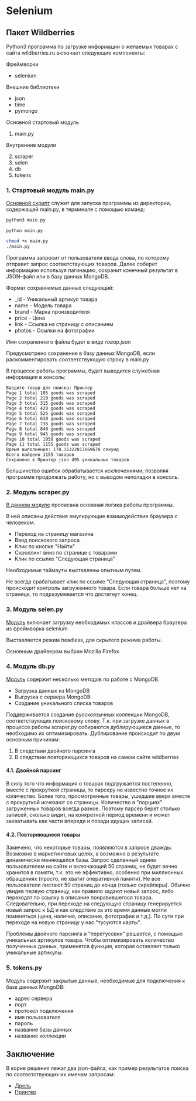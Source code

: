 # Selenium

## Пакет Wildberries

Python3 программа по загрузке информации о желаемых товарах с сайта wildberries.ru включает следующие компоненты:

Фреймворки
- selenium

Внешние библиотеки

- json
- time
- pymongo

Основной стартовый модуль

1. main.py

Внутренние модули

2. scraper
3. selen
4. db
5. tokens


### 1. Стартовый модуль main.py

[Основной скрипт](https://github.com/allseenn/api/blob/main/07.Seminar/main.py) служит для запуска программы из директории, содержащей main.py, в терминале с помощью команд:

```bash MacOS
python3 main.py
```

```pwsh Windows
python main.py
```

```bash Linux
chmod +x main.py
./main.py
```

Программа запросит от пользователя ввода слова, по которому отправит запрос соответствующих товаров. Далее соберет информацию используя пагинацию, сохранит конечный результат в JSON-файл или в базу данных MongoDB.

Формат сохраняемых данных следующий:

- _id - Уникальный артикул товара
- name - Модель товара
- brand - Марка производителя
- price - Цена
- link - Ссылка на страницу с описанием
- photos - Ссылки на фотографии

Имя сохраненного файла будет в виде *товар.json*

Предусмотрено сохранение в базу данных MongoDB, если раскомментировать соответствующую строку в main.py

В процессе работы программы, будет выводится служебная информация в консоль:

```
Введите товар для поиска: Принтер
Page 1 total 105 goods was scraped
Page 2 total 210 goods was scraped
Page 3 total 315 goods was scraped
Page 4 total 420 goods was scraped
Page 5 total 525 goods was scraped
Page 6 total 630 goods was scraped
Page 7 total 735 goods was scraped
Page 8 total 840 goods was scraped
Page 9 total 945 goods was scraped
Page 10 total 1050 goods was scraped
Page 11 total 1155 goods was scraped
Время выполнения: 178.15322017669678 секунд
Всего найдено 1155 товаров
Сохранено в Принтер.json 495 уникальных товаров
```

Большинство ошибок обрабатывается исключениями, позволяя программе продолжать работу, но с выводом неполадки в консоль.

### 2. Модуль scraper.py

[В данном модуле](https://github.com/allseenn/api/blob/main/07.Seminar/wildberries/scraper.py) прописана основная логика работы программы.

В ней описаны действия эмулирующие взаимодействие браузера с человеком.

- Переход на страницу магазина
- Ввод поискового запроса
- Клик по кнопке "Найти"
- Скроллинг вниз по странице с товарами
- Клик по ссылке "Следующая страница"

Необходимые таймауты выставлены опытным путем.

Не всегда срабатывает клик по ссылке "Следующая страница", поэтому происходит контроль загруженного товара. Если товара больше нет на странице, то подразумевается что достигнут конец.

### 3. Модуль selen.py

[Модуль](https://github.com/allseenn/api/blob/main/07.Seminar/wildberries/selen.py) включает загрузку необходимых классов и драйвера браузера из фреймворка selenium.

Выставляется режим headless, для скрытого режима работы.

Основным драйвером выбран Mozilla Firefox.

### 4. Модуль db.py

[Модуль](https://github.com/allseenn/api/blob/main/07.Seminar/wildberries/db.py) содержит несколько методов по работе с MongoDB.

- Загрузка данных из MongoDB
- Выгрузка с сервера МongoDB
- Создание уникального списка товаров

Поддерживается создание русскоязычных коллекции MongoDB, соответствующих поисковому слову.
Т.к. при загрузке данных в процессе работы scraper.py собираются дублирующиеся данные, то необходимо их оптимизировать.
Дублирование происходит по двум основным причинам:

1. В следствии двойного парсинга
2. В следствии повторяющихся товаров на самом сайте wildberries

#### 4.1. Двойной парсинг

В силу того что информация о товарах подгружается постепенно, вместе с прокруткой страницы, то парсеру не известно точное их количество. Более того, просмотренные товары, ушедшие вверх вместе с прокруткой исчезают со страницы. Количество в "порциях" загруженных товаров всегда разное. Поэтому парсер берет столько записей, сколько видит, на конкретной период времени и может захватывать как части впереди и позади идущих записей.

#### 4.2. Повторяющиеся товары

Замечено, что некоторые товары, появляются в запросе дважды. Возможно в маркетинговых целях, а возможно в результате динамически меняющейся базы. 
Запрос сделанный одним пользователем на сайте и включающий 50 страниц, не будет вечно хранится в памяти, т.к. это не эффективно, особенно при миллионных обращениях (просто, не хватит оперативной памяти).
Не все пользователи листают 50 страниц до конца (только скрейперы). Обычно увидев первую страницу, как правило задают новый запрос, либо переходят по ссылку в описание понравившегося товара. Следовательно, при переходе на следующую страницу генерируется новый запрос к БД и как следствие за это время данные могли поменяться (цена, наличие, описание, фотографии и т.д.). По сути при переходе на новую страницу у нас "тусуются карты".

Проблемы двойного парсинга и "перетусовки" решается, с помощью уникальных артикулов товара. Чтобы оптимизировать количество полученных данных, применятся функция, которая оставляет только уникальные артикулы.

### 5. tokens.py

Модуль содержит закрытые данные, необходимые для подключения к базе данных MongoDB:

- адрес сервера
- порт
- протокол подключения
- имя пользователя
- пароль
- название базы данных
- название коллекции

## Заключение

В корне решения лежат два json-файла, как пример результатов поиска по соответствующих их именам запросам:

- [Дрель](https://github.com/allseenn/api/blob/main/07.Seminar/%D0%94%D1%80%D0%B5%D0%BB%D1%8C.json)
- [Принтер](https://github.com/allseenn/api/blob/main/07.Seminar/%D0%9F%D1%80%D0%B8%D0%BD%D1%82%D0%B5%D1%80.json)